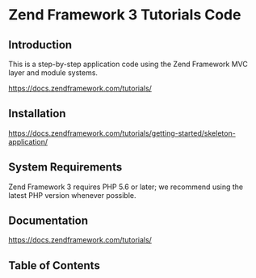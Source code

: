 # Zend Framework 3 Tutorials Code

## Introduction

This is a step-by-step application code using the Zend Framework MVC layer and module systems.

https://docs.zendframework.com/tutorials/

## Installation
https://docs.zendframework.com/tutorials/getting-started/skeleton-application/

## System Requirements
   
Zend Framework 3 requires PHP 5.6 or later; we recommend using the latest PHP version whenever possible.

## Documentation
https://docs.zendframework.com/tutorials/

## Table of Contents

